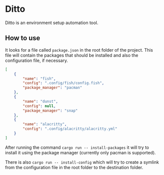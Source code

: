 # Ditto

Ditto is an environment setup automation tool.

## How to use

It looks for a file called `package.json` in the root folder of the project. This file will contain
the packages that should be installed and also the configuration file, if necessary.

```json
[
    {
        "name": "fish",
        "config": ".config/fish/config.fish",
        "package_manager": "pacman"
    },
    {
        "name": "dunst",
        "config": null,
        "package_manager": "snap"
    },
    {
        "name": "alacritty",
        "config": ".config/alacritty/alacritty.yml"
    }
]
```

After running the command `cargo run -- install-packages` it will try to install it using the
package manager (currently only pacman is supported).

There is also `cargo run -- install-config` which will try to create a symlink from the
configuration file in the root folder to the destination folder.
